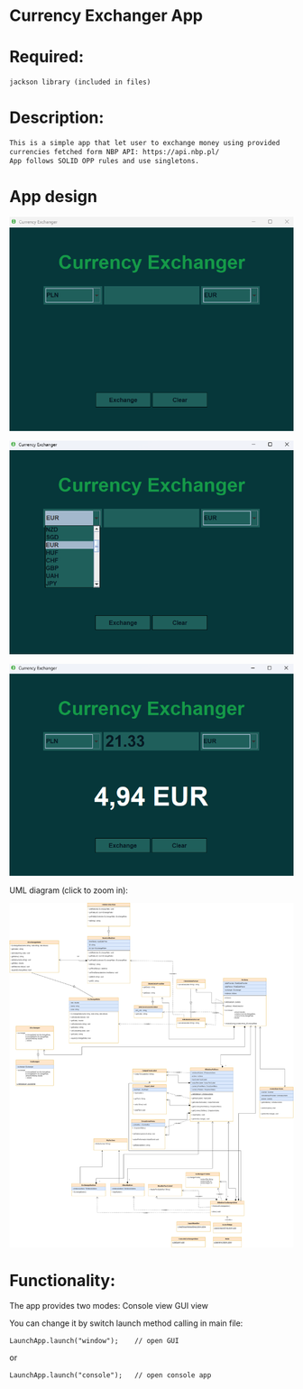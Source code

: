 # **Currency Exchanger App**

# **Required:**
    jackson library (included in files)


# **Description:**

    This is a simple app that let user to exchange money using provided currencies fetched form NBP API: https://api.nbp.pl/
    App follows SOLID OPP rules and use singletons.


# **App design**

![im1.png](im1.png)


![img3.png](img3.png)

![img2.png](img2.png)

UML diagram (click to zoom in):

![uml.png](uml.png)


# **Functionality:** 

The app provides two modes:
Console view
GUI view

You can change it by switch launch method calling in main file:

    LaunchApp.launch("window");    // open GUI
or
    
    LaunchApp.launch("console");   // open console app



